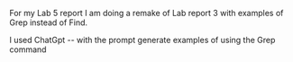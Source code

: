 For my Lab 5 report I am doing a remake of Lab report 3 with examples of Grep instead of Find.

I used ChatGpt -- with the prompt generate examples of using the Grep command
